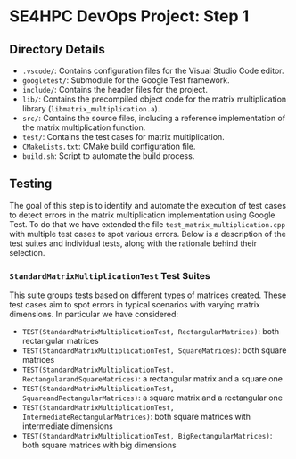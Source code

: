 # SE4HPC DevOps Project: Step 1

## Directory Details

- `.vscode/`: Contains configuration files for the Visual Studio Code editor.
- `googletest/`: Submodule for the Google Test framework.
- `include/`: Contains the header files for the project.
- `lib/`: Contains the precompiled object code for the matrix multiplication library (`libmatrix_multiplication.a`).
- `src/`: Contains the source files, including a reference implementation of the matrix multiplication function.
- `test/`: Contains the test cases for matrix multiplication.
- `CMakeLists.txt`: CMake build configuration file.
- `build.sh`: Script to automate the build process.

## Testing

The goal of this step is to identify and automate the execution of test cases to detect errors in the matrix multiplication implementation using Google Test.
To do that we have extended the file `test_matrix_multiplication.cpp` with multiple test cases to spot various errors. 
Below is a description of the test suites and individual tests, along with the rationale behind their selection.

### `StandardMatrixMultiplicationTest` Test Suites

This suite groups tests based on different types of matrices created. These test cases aim to spot errors in typical scenarios with varying matrix dimensions.
In particular we have considered:

- `TEST(StandardMatrixMultiplicationTest, RectangularMatrices)`: both rectangular matrices
- `TEST(StandardMatrixMultiplicationTest, SquareMatrices)`: both square matrices
- `TEST(StandardMatrixMultiplicationTest, RectangularandSquareMatrices)`: a rectangular matrix and a square one
- `TEST(StandardMatrixMultiplicationTest, SquareandRectangularMatrices)`: a square matrix and a rectangular one
- `TEST(StandardMatrixMultiplicationTest, IntermediateRectangularMatrices)`: both square matrices with intermediate dimensions
- `TEST(StandardMatrixMultiplicationTest, BigRectangularMatrices)`: both square matrices with big dimensions



